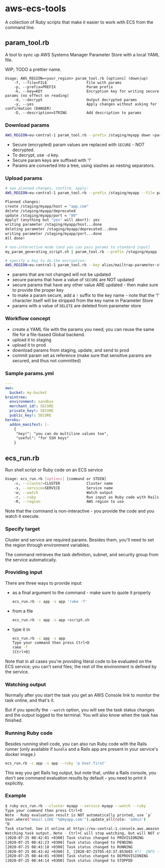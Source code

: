 # aws-ecs-tools

A collection of Ruby scripts that make it easier to work with ECS from the command line.

## param_tool.rb

A tool to sync up AWS Systems Manager Parameter Store with a local YAML file.

WIP; TODO a prettier name.

```
Usage: AWS_REGION=<your_region> param_tool.rb [options] (down|up)
    -f, --file=FILE                  File with params
    -p, --prefix=PREFIX              Param prefix
    -k, --key=KEY                    Encryption key for writing secure params (no effect on reading)
    -d, --decrypt                    Output decrypted params
    -y, --yes                        Apply changes without asking for confirmation (DANGER)
    -D, --description=STRING         Add description to params
```

### Download params

```sh
AWS_REGION=eu-central-1 param_tool.rb --prefix /staging/myapp down >params.yml
```

- Secure (encrypted) param values are replaced with `SECURE` - NOT decrypted.
- To decrypt, use `-d` key.
- Secure param keys are suffixed with '!'
- Params are converted into a tree, using slashes as nesting separators.

### Upload params

```sh
# see planned changes, confirm, apply:
AWS_REGION=eu-central-1 param_tool.rb --prefix /staging/myapp --file params.yml up

Planned changes:
create /staging/myapp/host = "app.com"
delete /staging/myapp/deprecated
update /staging/myapp/port = "80"
Apply? (anything but "yes" will abort): yes
writing parameter /staging/myapp/host...done
deleting parameter /staging/myapp/deprecated...done
writing parameter /staging/myapp/port...done
All done!

# non-interactive mode (and you can pass params to standard input)
my_param_generating_script.sh | param_tool.rb --prefix /staging/myapp --yes up

# specify a key to do the encryption:
AWS_REGION=eu-central-1 param_tool.rb --key alias/mailtrap-parameter-store --prefix /staging/myapp --file params.yml up
```

- params that are not changed will not be updated
- secure params that have a value of `SECURE` are NOT updated
- secure params that have any other value ARE updated - then make sure to provide the proper key
- to make a param secure, add a `!` suffix to the key name - note that the '!' character itself will be stripped from the key name in Parameter Store
- params with a value of `DELETE` are deleted from parameter store

### Workflow concept

- create a YAML file with the params you need; you can reuse the same file for a file-based Global backend.
- upload it to staging
- upload it to prod
- download params from staging, update, and send to prod
- commit param set as reference (make sure that sensitive params are secured, and thus not committed)

### Sample params.yml

```yaml
---
aws:
  bucket: my-bucket
braintree:
  environment: sandbox
  merchant_id!: SECURE
  private_key!: SECURE
  public_key!: SECURE
heroku:
  addon_manifest: |-
    {
     "hey!": "you can do multiline values too",
     "useful": "for SSH keys"
    }
```

## ecs_run.rb

Run shell script or Ruby code on an ECS service

```sh
Usage: ecs_run.rb [options] [command or STDIN]
    -c, --cluster=CLUSTER            Cluster name
    -s, --service=SERVICE            Service name
    -w, --watch                      Watch output
    -r, --ruby                       Run input as Ruby code with Rails runner (instead of shell command)
    -R, --region                     AWS region to use
```

Note that the command is non-interactive - you provide the code and you watch it execute.

### Specify target

Cluster and service are required params. Besides them, you'll need to set the region through environment variables.

The command retrieves the task definition, subnet, and security group from the service automatically.

### Providing input

There are three ways to provide input:

- as a final argument to the command - make sure to quote it properly

  ```sh
  ecs_run.rb -c app -s app 'rake -T'
  ```

- from a file

  ```sh
  ecs_run.rb -c app -s app <script.sh
  ```

- type it in

  ```sh
  ecs_run.rb -c app -s app
  Type your command then press Ctrl+D
  rake -T
  [Ctrl+D]
  ```

Note that in all cases you're providing literal code to be evaluated on the ECS service; you can't send files; the rest of the environment is defined by the service.

### Watching output

Normally after you start the task you get an AWS Console link to monitor the task online, and that's it.

But if you specify the `--watch` option, you will see the task status changes and the output logged to the terminal. You will also know when the task has finished.

### Running Ruby code

Besides running shell code, you can also run Ruby code with the Rails runner (only available if `bundle` and a Rails app are present in your service's docker image.)

```sh
ecs_run.rb -c app -s app --ruby 'p User.first'
```

This way you get Rails log output, but note that, unlike a Rails console, you don't see command evaluation results by default - you need to print it explicitly.

### Example

```sh
$ ruby ecs_run.rb --cluster myapp --service myapp --watch --ruby
Type your command then press Ctrl+D
Note - Ruby evaluation result is NOT automatically printed, use `p`
User.where("email LIKE '%@myapp.com'").update_all(role: 'admin')
^D
Task started. See it online at https://eu-central-1.console.aws.amazon.com/ecs/home?region=eu-central-1#/clusters/mailtrap/tasks/xxxxxxxx-xxxx-xxxx-xxxx-xxxxxxxxxxxx/details
Watching task output. Note - Ctrl+C will stop watching, but will NOT stop the task!
[2020-07-25 08:42:01 +0300] Task status changed to PROVISIONING
[2020-07-25 08:42:23 +0300] Task status changed to PENDING
[2020-07-25 08:43:18 +0300] Task status changed to RUNNING
[2020-07-25 08:43:42 +0300] I, [2020-07-25T05:43:37.853603 #7]  INFO -- : Raven 3.0.0 ready to catch errors
[2020-07-25 08:44:01 +0300] Task status changed to DEPROVISIONING
[2020-07-25 08:44:14 +0300] Task status changed to STOPPED
```
